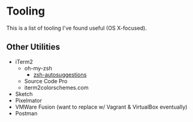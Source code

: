 # Tooling

This is a list of tooling I've found useful (OS X-focused).

## Other Utilities

* iTerm2
  * oh-my-zsh
    * [zsh-autosuggestions](https://github.com/zsh-users/zsh-autosuggestions)
  * Source Code Pro
  * iterm2colorschemes.com
* Sketch
* Pixelmator
* VMWare Fusion (want to replace w/ Vagrant & VirtualBox eventually)
* Postman

